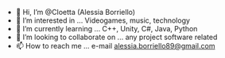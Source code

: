 - 👋 Hi, I’m @Cloetta (Alessia Borriello)
- 👀 I’m interested in ... Videogames, music, technology
- 🌱 I’m currently learning ... C++, Unity, C#, Java, Python
- 💞️ I’m looking to collaborate on ... any project software related
- 📫 How to reach me ... e-mail alessia.borriello89@gmail.com

<!---
Cloetta/Cloetta is a ✨ special ✨ repository because its `README.md` (this file) appears on your GitHub profile.
You can click the Preview link to take a look at your changes.
--->
